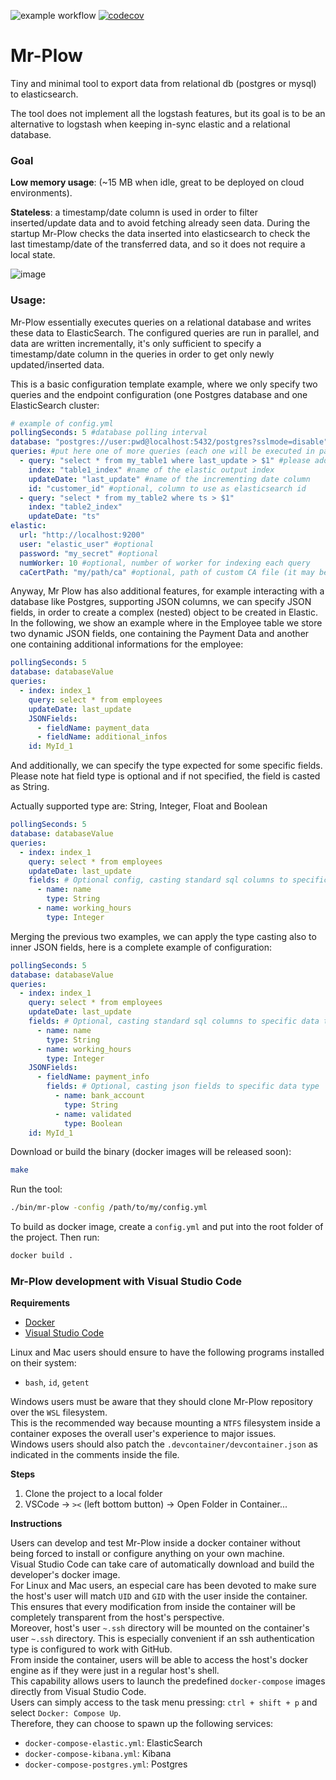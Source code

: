 ![example workflow](https://github.com/Ringloop/mr-plow/actions/workflows/ci.yml/badge.svg)
[![codecov](https://codecov.io/gh/Ringloop/mr-plow/branch/main/graph/badge.svg?token=PE53PJ8HHR)](https://codecov.io/gh/Ringloop/mr-plow)

# Mr-Plow
Tiny and minimal tool to export data from relational db (postgres or mysql) to elasticsearch.

The tool does not implement all the logstash features, but its goal is to be an alternative to logstash when keeping in-sync elastic and a relational database.

### Goal
**Low memory usage**: (~15 MB when idle, great to be deployed on cloud environments).

**Stateless**: a timestamp/date column is used in order to filter inserted/update data and to avoid fetching already seen data.
During the startup Mr-Plow checks the data inserted into elasticsearch to check the last timestamp/date of the transferred data, and so it does not require a local state.

![image](https://user-images.githubusercontent.com/7256185/141697554-4e6f86d8-06e4-4c22-aea5-30145e40fc41.png )

### Usage:
Mr-Plow essentially executes queries on a relational database and writes these data to ElasticSearch.
The configured queries are run in parallel, and data are written incrementally, it's only sufficient to specify a timestamp/date column in the queries in order to get only newly updated/inserted data.

This is a basic configuration template example, where we only specify two queries and the endpoint configuration (one Postgres database and one ElasticSearch cluster:
```yaml
# example of config.yml
pollingSeconds: 5 #database polling interval
database: "postgres://user:pwd@localhost:5432/postgres?sslmode=disable" #specify here the db connection
queries: #put here one of more queries (each one will be executed in parallel):
  - query: "select * from my_table1 where last_update > $1" #please add a filter on an incrementing date/ts column using the $1 value as param
    index: "table1_index" #name of the elastic output index
    updateDate: "last_update" #name of the incrementing date column
    id: "customer_id" #optional, column to use as elasticsearch id
  - query: "select * from my_table2 where ts > $1"
    index: "table2_index"
    updateDate: "ts"
elastic:
  url: "http://localhost:9200"
  user: "elastic_user" #optional
  password: "my_secret" #optional
  numWorker: 10 #optional, number of worker for indexing each query
  caCertPath: "my/path/ca" #optional, path of custom CA file (it may be needed in some HTTPS connection..)
```

Anyway, Mr Plow has also additional features, for example interacting with a database like Postgres, supporting JSON columns, we can specify JSON fields, in order to create a complex (nested) object to be created in Elastic. In the following, we show an example where in the Employee table we store two dynamic JSON fields, one containing the Payment Data and another one containing additional informations for the employee:

```yaml
pollingSeconds: 5
database: databaseValue
queries:
  - index: index_1
    query: select * from employees
    updateDate: last_update
    JSONFields:
      - fieldName: payment_data
      - fieldName: additional_infos
    id: MyId_1
```

And additionally, we can specify the type expected for some specific fields. Please note hat field type is optional and if not specified, the field is casted as String.

Actually supported type are: String, Integer, Float and Boolean

```yaml
pollingSeconds: 5
database: databaseValue
queries:
  - index: index_1
    query: select * from employees
    updateDate: last_update
    fields: # Optional config, casting standard sql columns to specific data type
      - name: name
        type: String
      - name: working_hours
        type: Integer
```
Merging the previous two examples, we can apply the type casting also to inner JSON fields, here is a complete example of configuration:

```yaml
pollingSeconds: 5
database: databaseValue
queries:
  - index: index_1
    query: select * from employees
    updateDate: last_update
    fields: # Optional, casting standard sql columns to specific data type
      - name: name
        type: String
      - name: working_hours
        type: Integer
    JSONFields:
      - fieldName: payment_info
        fields: # Optional, casting json fields to specific data type
          - name: bank_account
            type: String
          - name: validated
            type: Boolean
    id: MyId_1
```

Download or build the binary (docker images will be released soon):
```bash
make 
```

Run the tool:
```bash
./bin/mr-plow -config /path/to/my/config.yml
```

To build as docker image, create a `config.yml` and put into the root folder of the project. Then run:
```bash
docker build .
```

### Mr-Plow development with Visual Studio Code

**Requirements**

- [Docker](https://docs.docker.com/)
- [Visual Studio Code](https://code.visualstudio.com/)

Linux and Mac users should ensure to have the following programs installed on their system:  

- `bash`, `id`, `getent`

Windows users must be aware that they should clone Mr-Plow repository over the `WSL` filesystem.  
This is the recommended way because mounting a `NTFS` filesystem inside a container exposes the overall user's experience to major issues.  
Windows users should also patch the `.devcontainer/devcontainer.json` as indicated in the comments inside the file.  

**Steps**

1. Clone the project to a local folder
2. VSCode -> `><` (left bottom button) -> Open Folder in Container...

**Instructions**

Users can develop and test Mr-Plow inside a docker container without being forced to install or configure anything on your own machine.  
Visual Studio Code can take care of automatically download and build the developer's docker image.  
For Linux and Mac users, an especial care has been devoted to make sure the host's user will match `UID` and `GID` with the user inside the container.  
This ensures that every modification from inside the container will be completely transparent from the host's perspective.  
Moreover, host's user `~.ssh` directory will be mounted on the container's user `~.ssh` directory. This is especially convenient if an ssh authentication type is configured to work with GitHub.  
From inside the container, users will be able to access the host's docker engine as if they were just in a regular host's shell.  
This capability allows users to launch the predefined `docker-compose` images directly from Visual Studio Code.  
Users can simply access to the task menu pressing: `ctrl + shift + p` and select `Docker: Compose Up`.  
Therefore, they can choose to spawn up the following services:

- `docker-compose-elastic.yml`: ElasticSearch
- `docker-compose-kibana.yml`: Kibana
- `docker-compose-postgres.yml`: Postgres

